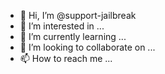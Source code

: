 - 👋 Hi, I’m @support-jailbreak
- 👀 I’m interested in ...
- 🌱 I’m currently learning ...
- 💞️ I’m looking to collaborate on ...
- 📫 How to reach me ...

<!---
support-jailbreak/support-jailbreak is a ✨ special ✨ repository because its `README.md` (this file) appears on your GitHub profile.
You can click the Preview link to take a look at your changes.
--->
